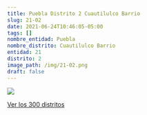 ```yaml
---
title: Puebla Distrito 2 Cuautilulco Barrio
slug: 21-02
date: 2021-06-24T10:46:05-05:00
tags: []
nombre_entidad: Puebla
nombre_distrito: Cuautilulco Barrio
entidad: 21
distrito: 2
image_path: /img/21-02.png
draft: false
---
```


![](/img/21-02.png)

[Ver los 300 distritos](/docs/elecciones-2021)
